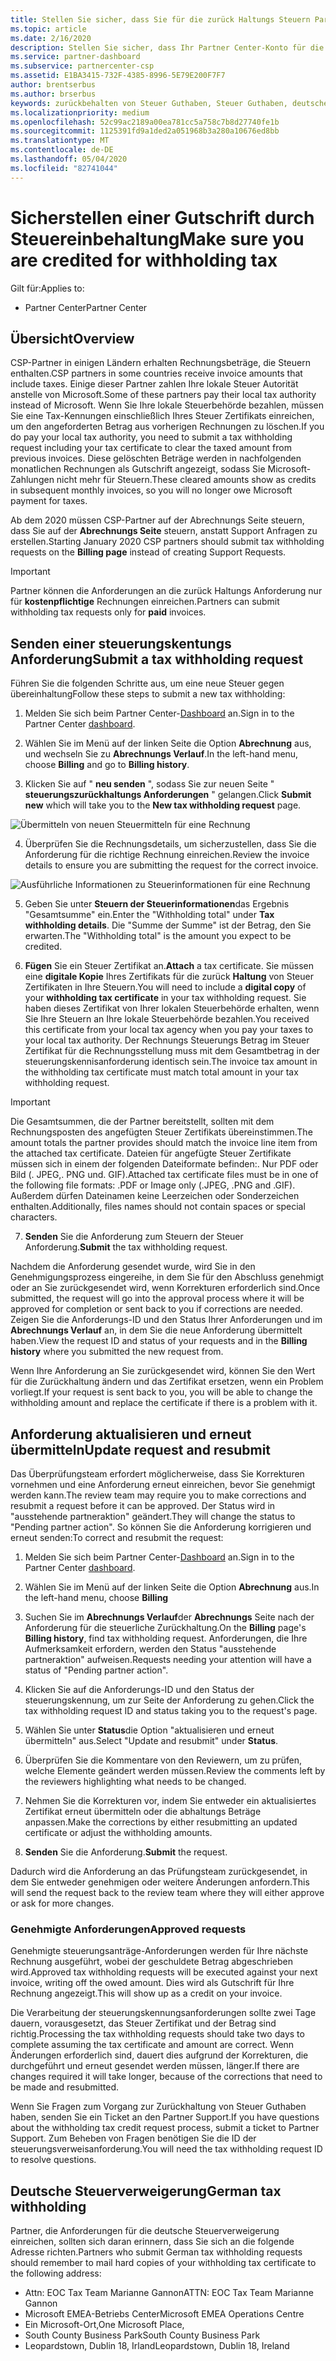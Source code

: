 ```yaml
---
title: Stellen Sie sicher, dass Sie für die zurück Haltungs Steuern Partner Center
ms.topic: article
ms.date: 2/16/2020
description: Stellen Sie sicher, dass Ihr Partner Center-Konto für die zurück Haltungs Steuern vorgesehen ist, indem Sie im Partner Center eine Anforderung zum Steuern der
ms.service: partner-dashboard
ms.subservice: partnercenter-csp
ms.assetid: E1BA3415-732F-4385-8996-5E79E200F7F7
author: brentserbus
ms.author: brserbus
keywords: zurückbehalten von Steuer Guthaben, Steuer Guthaben, deutschen Steuer Guthaben, Steuer Zertifikaten
ms.localizationpriority: medium
ms.openlocfilehash: 52c99ac2189a00ea781cc5a758c7b8d27740fe1b
ms.sourcegitcommit: 1125391fd9a1ded2a051968b3a280a10676ed8bb
ms.translationtype: MT
ms.contentlocale: de-DE
ms.lasthandoff: 05/04/2020
ms.locfileid: "82741044"
---
```

# <a name="make-sure-you-are-credited-for-withholding-tax"></a><span data-ttu-id="11047-104">Sicherstellen einer Gutschrift durch Steuereinbehaltung</span><span class="sxs-lookup"><span data-stu-id="11047-104">Make sure you are credited for withholding tax</span></span>

<span data-ttu-id="11047-105">Gilt für:</span><span class="sxs-lookup"><span data-stu-id="11047-105">Applies to:</span></span>

- <span data-ttu-id="11047-106">Partner Center</span><span class="sxs-lookup"><span data-stu-id="11047-106">Partner Center</span></span>

## <a name="overview"></a><span data-ttu-id="11047-107">Übersicht</span><span class="sxs-lookup"><span data-stu-id="11047-107">Overview</span></span>

<span data-ttu-id="11047-108">CSP-Partner in einigen Ländern erhalten Rechnungsbeträge, die Steuern enthalten.</span><span class="sxs-lookup"><span data-stu-id="11047-108">CSP partners in some countries receive invoice amounts that include taxes.</span></span> <span data-ttu-id="11047-109">Einige dieser Partner zahlen Ihre lokale Steuer Autorität anstelle von Microsoft.</span><span class="sxs-lookup"><span data-stu-id="11047-109">Some of these partners pay their local tax authority instead of Microsoft.</span></span> <span data-ttu-id="11047-110">Wenn Sie Ihre lokale Steuerbehörde bezahlen, müssen Sie eine Tax-Kennungen einschließlich Ihres Steuer Zertifikats einreichen, um den angeforderten Betrag aus vorherigen Rechnungen zu löschen.</span><span class="sxs-lookup"><span data-stu-id="11047-110">If you do pay your local tax authority, you  need to submit a tax withholding request including your tax certificate to clear the taxed amount from previous invoices.</span></span> <span data-ttu-id="11047-111">Diese gelöschten Beträge werden in nachfolgenden monatlichen Rechnungen als Gutschrift angezeigt, sodass Sie Microsoft-Zahlungen nicht mehr für Steuern.</span><span class="sxs-lookup"><span data-stu-id="11047-111">These cleared amounts show as credits in subsequent monthly invoices, so you will no longer owe Microsoft payment for taxes.</span></span>

<span data-ttu-id="11047-112">Ab dem 2020 müssen CSP-Partner auf der Abrechnungs Seite steuern, dass Sie auf der **Abrechnungs Seite** steuern, anstatt Support Anfragen zu erstellen.</span><span class="sxs-lookup"><span data-stu-id="11047-112">Starting January 2020 CSP partners should submit tax withholding requests on the **Billing page** instead of creating Support Requests.</span></span> 

> [!IMPORTANT]
> <span data-ttu-id="11047-113">Partner können die Anforderungen an die zurück Haltungs Anforderung nur für **kostenpflichtige** Rechnungen einreichen.</span><span class="sxs-lookup"><span data-stu-id="11047-113">Partners can submit withholding tax requests only for **paid** invoices.</span></span>

## <a name="submit-a-tax-withholding-request"></a><span data-ttu-id="11047-114">Senden einer steuerungskentungs Anforderung</span><span class="sxs-lookup"><span data-stu-id="11047-114">Submit a tax withholding request</span></span>

<span data-ttu-id="11047-115">Führen Sie die folgenden Schritte aus, um eine neue Steuer gegen übereinhaltung</span><span class="sxs-lookup"><span data-stu-id="11047-115">Follow these steps to submit a new tax withholding:</span></span>

1. <span data-ttu-id="11047-116">Melden Sie sich beim Partner Center-[Dashboard](https://partner.microsoft.com/dashboard/home) an.</span><span class="sxs-lookup"><span data-stu-id="11047-116">Sign in to the Partner Center [dashboard](https://partner.microsoft.com/dashboard/home).</span></span>

2. <span data-ttu-id="11047-117">Wählen Sie im Menü auf der linken Seite die Option **Abrechnung** aus, und wechseln Sie zu **Abrechnungs Verlauf**.</span><span class="sxs-lookup"><span data-stu-id="11047-117">In the left-hand menu, choose **Billing** and go to **Billing history**.</span></span>

3. <span data-ttu-id="11047-118">Klicken Sie auf " **neu senden** ", sodass Sie zur neuen Seite " **steuerungszurückhaltungs Anforderungen** " gelangen.</span><span class="sxs-lookup"><span data-stu-id="11047-118">Click **Submit new** which will take you to the **New tax withholding request** page.</span></span>

![Übermitteln von neuen Steuermitteln für eine Rechnung](images/wht1.png)

4. <span data-ttu-id="11047-120">Überprüfen Sie die Rechnungsdetails, um sicherzustellen, dass Sie die Anforderung für die richtige Rechnung einreichen.</span><span class="sxs-lookup"><span data-stu-id="11047-120">Review the invoice details to ensure you are submitting the request for the correct invoice.</span></span>

![Ausführliche Informationen zu Steuerinformationen für eine Rechnung](images/wht2.png)

5. <span data-ttu-id="11047-122">Geben Sie unter **Steuern der Steuerinformationen**das Ergebnis "Gesamtsumme" ein.</span><span class="sxs-lookup"><span data-stu-id="11047-122">Enter the "Withholding total" under **Tax withholding details**.</span></span> <span data-ttu-id="11047-123">Die "Summe der Summe" ist der Betrag, den Sie erwarten.</span><span class="sxs-lookup"><span data-stu-id="11047-123">The "Withholding total" is the amount you expect to be credited.</span></span>

6. <span data-ttu-id="11047-124">**Fügen** Sie ein Steuer Zertifikat an.</span><span class="sxs-lookup"><span data-stu-id="11047-124">**Attach** a tax certificate.</span></span> <span data-ttu-id="11047-125">Sie müssen eine **digitale Kopie** Ihres Zertifikats für die zurück **Haltung** von Steuer Zertifikaten in Ihre Steuern.</span><span class="sxs-lookup"><span data-stu-id="11047-125">You will need to include a **digital copy** of your **withholding tax certificate** in your tax withholding request.</span></span> <span data-ttu-id="11047-126">Sie haben dieses Zertifikat von Ihrer lokalen Steuerbehörde erhalten, wenn Sie Ihre Steuern an Ihre lokale Steuerbehörde bezahlen.</span><span class="sxs-lookup"><span data-stu-id="11047-126">You received this certificate from your local tax agency when you pay your taxes to your local tax authority.</span></span> <span data-ttu-id="11047-127">Der Rechnungs Steuerungs Betrag im Steuer Zertifikat für die Rechnungsstellung muss mit dem Gesamtbetrag in der steuerungskennisanforderung identisch sein.</span><span class="sxs-lookup"><span data-stu-id="11047-127">The invoice tax amount in the withholding tax certificate must match total amount in your tax withholding request.</span></span> 

> [!IMPORTANT]
> <span data-ttu-id="11047-128">Die Gesamtsummen, die der Partner bereitstellt, sollten mit dem Rechnungsposten des angefügten Steuer Zertifikats übereinstimmen.</span><span class="sxs-lookup"><span data-stu-id="11047-128">The amount totals the partner provides should match the invoice line item from the attached tax certificate.</span></span> <span data-ttu-id="11047-129">Dateien für angefügte Steuer Zertifikate müssen sich in einem der folgenden Dateiformate befinden:. Nur PDF oder Bild (. JPEG,. PNG und. GIF).</span><span class="sxs-lookup"><span data-stu-id="11047-129">Attached tax certificate files must be in one of the following file formats: .PDF or Image only (.JPEG, .PNG and .GIF).</span></span> <span data-ttu-id="11047-130">Außerdem dürfen Dateinamen keine Leerzeichen oder Sonderzeichen enthalten.</span><span class="sxs-lookup"><span data-stu-id="11047-130">Additionally, files names should not contain spaces or special characters.</span></span>

7. <span data-ttu-id="11047-131">**Senden** Sie die Anforderung zum Steuern der Steuer Anforderung.</span><span class="sxs-lookup"><span data-stu-id="11047-131">**Submit** the tax withholding request.</span></span>

<span data-ttu-id="11047-132">Nachdem die Anforderung gesendet wurde, wird Sie in den Genehmigungsprozess eingereihe, in dem Sie für den Abschluss genehmigt oder an Sie zurückgesendet wird, wenn Korrekturen erforderlich sind.</span><span class="sxs-lookup"><span data-stu-id="11047-132">Once submitted, the request will go into the approval process where it will be approved for completion or sent back to you if corrections are needed.</span></span> <span data-ttu-id="11047-133">Zeigen Sie die Anforderungs-ID und den Status Ihrer Anforderungen und im **Abrechnungs Verlauf** an, in dem Sie die neue Anforderung übermittelt haben.</span><span class="sxs-lookup"><span data-stu-id="11047-133">View the request ID and status of your requests and  in the **Billing history** where you submitted the new request from.</span></span> 

<span data-ttu-id="11047-134">Wenn Ihre Anforderung an Sie zurückgesendet wird, können Sie den Wert für die Zurückhaltung ändern und das Zertifikat ersetzen, wenn ein Problem vorliegt.</span><span class="sxs-lookup"><span data-stu-id="11047-134">If your request is sent back to you, you will be able to change the withholding amount and replace the certificate if there is a problem with it.</span></span> 

## <a name="update-request-and-resubmit"></a><span data-ttu-id="11047-135">Anforderung aktualisieren und erneut übermitteln</span><span class="sxs-lookup"><span data-stu-id="11047-135">Update request and resubmit</span></span>

<span data-ttu-id="11047-136">Das Überprüfungsteam erfordert möglicherweise, dass Sie Korrekturen vornehmen und eine Anforderung erneut einreichen, bevor Sie genehmigt werden kann.</span><span class="sxs-lookup"><span data-stu-id="11047-136">The review team may require you to make corrections and resubmit a request before it can be approved.</span></span> <span data-ttu-id="11047-137">Der Status wird in "ausstehende partneraktion" geändert.</span><span class="sxs-lookup"><span data-stu-id="11047-137">They will change the status to "Pending partner action".</span></span> <span data-ttu-id="11047-138">So können Sie die Anforderung korrigieren und erneut senden:</span><span class="sxs-lookup"><span data-stu-id="11047-138">To correct and resubmit the request:</span></span>
 
1. <span data-ttu-id="11047-139">Melden Sie sich beim Partner Center-[Dashboard](https://partner.microsoft.com/dashboard/home) an.</span><span class="sxs-lookup"><span data-stu-id="11047-139">Sign in to the Partner Center [dashboard](https://partner.microsoft.com/dashboard/home).</span></span>

2. <span data-ttu-id="11047-140">Wählen Sie im Menü auf der linken Seite die Option **Abrechnung** aus.</span><span class="sxs-lookup"><span data-stu-id="11047-140">In the left-hand menu, choose **Billing**</span></span>

3. <span data-ttu-id="11047-141">Suchen Sie im **Abrechnungs Verlauf**der **Abrechnungs** Seite nach der Anforderung für die steuerliche Zurückhaltung.</span><span class="sxs-lookup"><span data-stu-id="11047-141">On the **Billing** page's **Billing history**, find tax withholding request.</span></span> <span data-ttu-id="11047-142">Anforderungen, die Ihre Aufmerksamkeit erfordern, werden den Status "ausstehende partneraktion" aufweisen.</span><span class="sxs-lookup"><span data-stu-id="11047-142">Requests needing your attention will have a status of "Pending partner action".</span></span>

4. <span data-ttu-id="11047-143">Klicken Sie auf die Anforderungs-ID und den Status der steuerungskennung, um zur Seite der Anforderung zu gehen.</span><span class="sxs-lookup"><span data-stu-id="11047-143">Click the tax withholding request ID and status taking you to the request's page.</span></span>

5. <span data-ttu-id="11047-144">Wählen Sie unter **Status**die Option "aktualisieren und erneut übermitteln" aus.</span><span class="sxs-lookup"><span data-stu-id="11047-144">Select "Update and resubmit" under **Status**.</span></span>

6. <span data-ttu-id="11047-145">Überprüfen Sie die Kommentare von den Reviewern, um zu prüfen, welche Elemente geändert werden müssen.</span><span class="sxs-lookup"><span data-stu-id="11047-145">Review the comments left by the reviewers highlighting what needs to be changed.</span></span>

7. <span data-ttu-id="11047-146">Nehmen Sie die Korrekturen vor, indem Sie entweder ein aktualisiertes Zertifikat erneut übermitteln oder die abhaltungs Beträge anpassen.</span><span class="sxs-lookup"><span data-stu-id="11047-146">Make the corrections by either resubmitting an updated certificate or adjust the withholding amounts.</span></span>

8. <span data-ttu-id="11047-147">**Senden** Sie die Anforderung.</span><span class="sxs-lookup"><span data-stu-id="11047-147">**Submit** the request.</span></span> 

<span data-ttu-id="11047-148">Dadurch wird die Anforderung an das Prüfungsteam zurückgesendet, in dem Sie entweder genehmigen oder weitere Änderungen anfordern.</span><span class="sxs-lookup"><span data-stu-id="11047-148">This will send the request back to the review team where they will either approve or ask for more changes.</span></span>
 
### <a name="approved-requests"></a><span data-ttu-id="11047-149">Genehmigte Anforderungen</span><span class="sxs-lookup"><span data-stu-id="11047-149">Approved requests</span></span>

<span data-ttu-id="11047-150">Genehmigte steuerungsanträge-Anforderungen werden für Ihre nächste Rechnung ausgeführt, wobei der geschuldete Betrag abgeschrieben wird.</span><span class="sxs-lookup"><span data-stu-id="11047-150">Approved tax withholding requests will be executed against your next invoice, writing off the owed amount.</span></span> <span data-ttu-id="11047-151">Dies wird als Gutschrift für Ihre Rechnung angezeigt.</span><span class="sxs-lookup"><span data-stu-id="11047-151">This will show up as a credit on your invoice.</span></span> 

<span data-ttu-id="11047-152">Die Verarbeitung der steuerungskennungsanforderungen sollte zwei Tage dauern, vorausgesetzt, das Steuer Zertifikat und der Betrag sind richtig.</span><span class="sxs-lookup"><span data-stu-id="11047-152">Processing the tax withholding requests should take two days to complete assuming the tax certificate and amount are correct.</span></span> <span data-ttu-id="11047-153">Wenn Änderungen erforderlich sind, dauert dies aufgrund der Korrekturen, die durchgeführt und erneut gesendet werden müssen, länger.</span><span class="sxs-lookup"><span data-stu-id="11047-153">If there are changes required it will take longer, because of the corrections that need to be made and resubmitted.</span></span>
 
<span data-ttu-id="11047-154">Wenn Sie Fragen zum Vorgang zur Zurückhaltung von Steuer Guthaben haben, senden Sie ein Ticket an den Partner Support.</span><span class="sxs-lookup"><span data-stu-id="11047-154">If you have questions about the withholding tax credit request process, submit a ticket to Partner Support.</span></span> <span data-ttu-id="11047-155">Zum Beheben von Fragen benötigen Sie die ID der steuerungsverweisanforderung.</span><span class="sxs-lookup"><span data-stu-id="11047-155">You will need the tax withholding request ID to resolve questions.</span></span>

## <a name="german-tax-withholding"></a><span data-ttu-id="11047-156">Deutsche Steuerverweigerung</span><span class="sxs-lookup"><span data-stu-id="11047-156">German tax withholding</span></span>

<span data-ttu-id="11047-157">Partner, die Anforderungen für die deutsche Steuerverweigerung einreichen, sollten sich daran erinnern, dass Sie sich an die folgende Adresse richten.</span><span class="sxs-lookup"><span data-stu-id="11047-157">Partners who submit German tax withholding requests should remember to mail hard copies of your withholding tax certificate to the following address:</span></span> 

- <span data-ttu-id="11047-158">Attn: EOC Tax Team Marianne Gannon</span><span class="sxs-lookup"><span data-stu-id="11047-158">ATTN: EOC Tax Team Marianne Gannon</span></span>
- <span data-ttu-id="11047-159">Microsoft EMEA-Betriebs Center</span><span class="sxs-lookup"><span data-stu-id="11047-159">Microsoft EMEA Operations Centre</span></span>
- <span data-ttu-id="11047-160">Ein Microsoft-Ort,</span><span class="sxs-lookup"><span data-stu-id="11047-160">One Microsoft Place,</span></span>
- <span data-ttu-id="11047-161">South County Business Park</span><span class="sxs-lookup"><span data-stu-id="11047-161">South County Business Park</span></span>
- <span data-ttu-id="11047-162">Leopardstown, Dublin 18, Irland</span><span class="sxs-lookup"><span data-stu-id="11047-162">Leopardstown, Dublin 18, Ireland</span></span>

